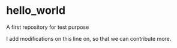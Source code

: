# hello_world
A first  repository  for test purpose

I add modifications on this line on, so that we can contribute more.
